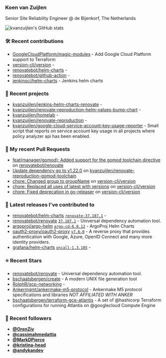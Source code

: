 ### Koen van Zuijlen

Senior Site Reliability Engineer @ de Bijenkorf, The Netherlands

![kvanzuijlen's GitHub stats](https://github-readme-stats.vercel.app/api?username=kvanzuijlen&show=reviews,discussions_started,discussions_answered,prs_merged,prs_merged_percentage&show_icons=true&theme=dark&cache_seconds=86400)

### 🛠️ Recent contributions

- [GoogleCloudPlatform/magic-modules](https://github.com/GoogleCloudPlatform/magic-modules) - Add Google Cloud Platform support to Terraform
- [version-cli/version](https://github.com/version-cli/version) - 
- [renovatebot/helm-charts](https://github.com/renovatebot/helm-charts) - 
- [renovatebot/github-action](https://github.com/renovatebot/github-action) - 
- [jenkinsci/helm-charts](https://github.com/jenkinsci/helm-charts) - Jenkins helm charts

### 🌱 Recent projects

- [kvanzuijlen/jenkins-helm-charts-renovate](https://github.com/kvanzuijlen/jenkins-helm-charts-renovate) - 
- [kvanzuijlen/renovate-reproduction-helm-values-bump-chart](https://github.com/kvanzuijlen/renovate-reproduction-helm-values-bump-chart) - 
- [kvanzuijlen/homelab](https://github.com/kvanzuijlen/homelab) - 
- [kvanzuijlen/renovate-reproduction](https://github.com/kvanzuijlen/renovate-reproduction) - 
- [kvanzuijlen/google-cloud-service-account-key-usage-reporter](https://github.com/kvanzuijlen/google-cloud-service-account-key-usage-reporter) - Small script that reports on service account key usage in all projects where policy analyzer api has been enabled.

### 🚧 My recent Pull Requests

- [feat(manager/gomod): Added support for the gomod toolchain directive](https://github.com/renovatebot/renovate/pull/27279) on [renovatebot/renovate](https://github.com/renovatebot/renovate)
- [Update dependency go to v1.22.0](https://github.com/kvanzuijlen/renovate-reproduction-gomod-toolchain/pull/1) on [kvanzuijlen/renovate-reproduction-gomod-toolchain](https://github.com/kvanzuijlen/renovate-reproduction-gomod-toolchain)
- [chore: Changed group to groupName](https://github.com/version-cli/version/pull/22) on [version-cli/version](https://github.com/version-cli/version)
- [chore: Replaced all uses of latest with versions](https://github.com/version-cli/version/pull/20) on [version-cli/version](https://github.com/version-cli/version)
- [chore: Fixed deprecation in go-releaser](https://github.com/version-cli/version/pull/19) on [version-cli/version](https://github.com/version-cli/version)

### 🚀 Latest releases I've contributed to

- [renovatebot/helm-charts](https://github.com/renovatebot/helm-charts) [`renovate-37.187.1`](https://github.com/renovatebot/helm-charts/releases/tag/renovate-37.187.1) - 
- [renovatebot/renovate](https://github.com/renovatebot/renovate) [`37.187.1`](https://github.com/renovatebot/renovate/releases/tag/37.187.1) - Universal dependency automation tool.
- [argoproj/argo-helm](https://github.com/argoproj/argo-helm) [`argo-cd-6.0.12`](https://github.com/argoproj/argo-helm/releases/tag/argo-cd-6.0.12) - ArgoProj Helm Charts
- [oauth2-proxy/oauth2-proxy](https://github.com/oauth2-proxy/oauth2-proxy) [`v7.6.0`](https://github.com/oauth2-proxy/oauth2-proxy/releases/tag/v7.6.0) - A reverse proxy that provides authentication with Google, Azure, OpenID Connect and many more identity providers.
- [grafana/helm-charts](https://github.com/grafana/helm-charts) [`oncall-1.3.105`](https://github.com/grafana/helm-charts/releases/tag/oncall-1.3.105) - 

### ⭐ Recent Stars

- [renovatebot/renovate](https://github.com/renovatebot/renovate) - Universal dependency automation tool.
- [bschaatsbergen/create](https://github.com/bschaatsbergen/create) - A modern UNIX file generation tool
- [RolphR/gcp-networking](https://github.com/RolphR/gcp-networking) - 
- [Ankermgmt/ankermake-m5-protocol](https://github.com/Ankermgmt/ankermake-m5-protocol) - Ankermake M5 protocol specifications and libraries *NOT AFFILIATED WITH ANKER*
- [bschaatsbergen/terraform-gce-atlantis](https://github.com/bschaatsbergen/terraform-gce-atlantis) - A set of @hashicorp Terraform configurations for running Atlantis on @googlecloud Compute Engine

### 👀 Recent followers

- [**@OrenZiv**](https://github.com/OrenZiv)
- [**@cassimahmedattia**](https://github.com/cassimahmedattia)
- [**@MarkDPierce**](https://github.com/MarkDPierce)
- [**@kristina-head**](https://github.com/kristina-head)
- [**@andykandev**](https://github.com/andykandev)
